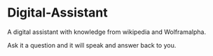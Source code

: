 # Digital-Assistant
A digital assistant with knowledge from wikipedia and Wolframalpha.

Ask it a question and it will speak and answer back to you.
